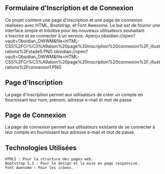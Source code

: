 ## Formulaire d'Inscription et de Connexion

Ce projet contient une page d'inscription et une page de connexion réalisées avec HTML, Bootstrap, et Font Awesome. Le but est de fournir une interface simple et intuitive pour les nouveaux utilisateurs souhaitant s'inscrire et se connecter à un service.
Aperçu
obsidian://open?vault=Obsidian_DWWM&file=HTML-CSS%2FCr%C3%A9ation%20page%20inscription%20connexion%2F_illustrations%2Fstade5.PNG
obsidian://open?vault=Obsidian_DWWM&file=HTML-CSS%2FCr%C3%A9ation%20page%20inscription%20connexion%2F_illustrations%2Fconnexion1.PNG

## Page d'Inscription

La page d'inscription permet aux utilisateurs de créer un compte en fournissant leur nom, prénom, adresse e-mail et mot de passe.

## Page de Connexion

La page de connexion permet aux utilisateurs existants de se connecter à leur compte en fournissant leur adresse e-mail et mot de passe.

## Technologies Utilisées

    HTML5 : Pour la structure des pages web.
    Bootstrap 5.3 : Pour le design et la mise en page responsive.
    Font Awesome : Pour les icônes.
